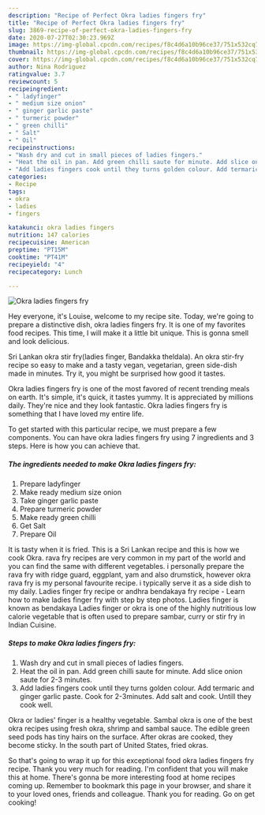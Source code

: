 ```yaml
---
description: "Recipe of Perfect Okra ladies fingers fry"
title: "Recipe of Perfect Okra ladies fingers fry"
slug: 3869-recipe-of-perfect-okra-ladies-fingers-fry
date: 2020-07-27T02:30:23.969Z
image: https://img-global.cpcdn.com/recipes/f8c4d6a10b96ce37/751x532cq70/okra-ladies-fingers-fry-recipe-main-photo.jpg
thumbnail: https://img-global.cpcdn.com/recipes/f8c4d6a10b96ce37/751x532cq70/okra-ladies-fingers-fry-recipe-main-photo.jpg
cover: https://img-global.cpcdn.com/recipes/f8c4d6a10b96ce37/751x532cq70/okra-ladies-fingers-fry-recipe-main-photo.jpg
author: Nina Rodriguez
ratingvalue: 3.7
reviewcount: 5
recipeingredient:
- " ladyfinger"
- " medium size onion"
- " ginger garlic paste"
- " turmeric powder"
- " green chilli"
- " Salt"
- " Oil"
recipeinstructions:
- "Wash dry and cut in small pieces of ladies fingers."
- "Heat the oil in pan. Add green chilli saute for minute. Add slice onion saute for 2-3 minutes."
- "Add ladies fingers cook until they turns golden colour. Add termaric and ginger garlic paste. Cook for 2-3minutes. Add salt and cook. Untill they cook well."
categories:
- Recipe
tags:
- okra
- ladies
- fingers

katakunci: okra ladies fingers 
nutrition: 147 calories
recipecuisine: American
preptime: "PT15M"
cooktime: "PT41M"
recipeyield: "4"
recipecategory: Lunch

---
```



![Okra ladies fingers fry](https://img-global.cpcdn.com/recipes/f8c4d6a10b96ce37/751x532cq70/okra-ladies-fingers-fry-recipe-main-photo.jpg)

Hey everyone, it's Louise, welcome to my recipe site. Today, we're going to prepare a distinctive dish, okra ladies fingers fry. It is one of my favorites food recipes. This time, I will make it a little bit unique. This is gonna smell and look delicious.

Sri Lankan okra stir fry(ladies finger, Bandakka theldala). An okra stir-fry recipe so easy to make and a tasty vegan, vegetarian, green side-dish made in minutes. Try it, you might be surprised how good it tastes.

Okra ladies fingers fry is one of the most favored of recent trending meals on earth. It's simple, it's quick, it tastes yummy. It is appreciated by millions daily. They're nice and they look fantastic. Okra ladies fingers fry is something that I have loved my entire life.


To get started with this particular recipe, we must prepare a few components. You can have okra ladies fingers fry using 7 ingredients and 3 steps. Here is how you can achieve that.

<!--inarticleads1-->

##### The ingredients needed to make Okra ladies fingers fry:

1. Prepare  ladyfinger
1. Make ready  medium size onion
1. Take  ginger garlic paste
1. Prepare  turmeric powder
1. Make ready  green chilli
1. Get  Salt
1. Prepare  Oil


It is tasty when it is fried. This is a Sri Lankan recipe and this is how we cook Okra. rava fry recipes are very common in my part of the world and you can find the same with different vegetables. i personally prepare the rava fry with ridge guard, eggplant, yam and also drumstick, however okra rava fry is my personal favourite recipe. i typically serve it as a side dish to my daily. Ladies finger fry recipe or andhra bendakaya fry recipe - Learn how to make ladies finger fry with step by step photos. Ladies finger is known as bendakaya Ladies finger or okra is one of the highly nutritious low calorie vegetable that is often used to prepare sambar, curry or stir fry in Indian Cuisine. 

<!--inarticleads2-->

##### Steps to make Okra ladies fingers fry:

1. Wash dry and cut in small pieces of ladies fingers.
1. Heat the oil in pan. Add green chilli saute for minute. Add slice onion saute for 2-3 minutes.
1. Add ladies fingers cook until they turns golden colour. Add termaric and ginger garlic paste. Cook for 2-3minutes. Add salt and cook. Untill they cook well.


Okra or ladies&#39; finger is a healthy vegetable. Sambal okra is one of the best okra recipes using fresh okra, shrimp and sambal sauce. The edible green seed pods has tiny hairs on the surface. After okras are cooked, they become sticky. In the south part of United States, fried okras. 

So that's going to wrap it up for this exceptional food okra ladies fingers fry recipe. Thank you very much for reading. I'm confident that you will make this at home. There's gonna be more interesting food at home recipes coming up. Remember to bookmark this page in your browser, and share it to your loved ones, friends and colleague. Thank you for reading. Go on get cooking!
